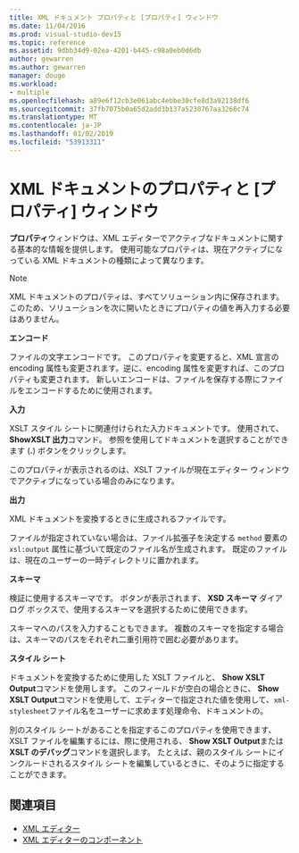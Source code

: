 ```yaml
---
title: XML ドキュメント プロパティと [プロパティ] ウィンドウ
ms.date: 11/04/2016
ms.prod: visual-studio-dev15
ms.topic: reference
ms.assetid: 9dbb34d9-02ea-4201-b445-c98a0eb0d6db
author: gewarren
ms.author: gewarren
manager: douge
ms.workload:
- multiple
ms.openlocfilehash: a89e6f12cb3e061abc4ebbe30cfe8d3a92138df6
ms.sourcegitcommit: 37fb7075b0a65d2add3b137a5230767aa3266c74
ms.translationtype: MT
ms.contentlocale: ja-JP
ms.lasthandoff: 01/02/2019
ms.locfileid: "53913311"
---
```

# <a name="xml-document-properties-properties-window"></a>XML ドキュメントのプロパティと [プロパティ] ウィンドウ

**プロパティ**ウィンドウは、XML エディターでアクティブなドキュメントに関する基本的な情報を提供します。 使用可能なプロパティは、現在アクティブになっている XML ドキュメントの種類によって異なります。

> [!NOTE]
> XML ドキュメントのプロパティは、すべてソリューション内に保存されます。 このため、ソリューションを次に開いたときにプロパティの値を再入力する必要はありません。

 **エンコード**

 ファイルの文字エンコードです。 このプロパティを変更すると、XML 宣言の encoding 属性も変更されます。逆に、encoding 属性を変更すれば、このプロパティも変更されます。 新しいエンコードは、ファイルを保存する際にファイルをエンコードするために使用されます。

 **入力**

 XSLT スタイル シートに関連付けられた入力ドキュメントです。 使用されて、 **ShowXSLT 出力**コマンド。 参照を使用してドキュメントを選択することができます (**.**) ボタンをクリックします。

 このプロパティが表示されるのは、XSLT ファイルが現在エディター ウィンドウでアクティブになっている場合のみになります。

 **出力**

 XML ドキュメントを変換するときに生成されるファイルです。

 ファイルが指定されていない場合は、ファイル拡張子を決定する `method` 要素の `xsl:output` 属性に基づいて既定のファイル名が生成されます。 既定のファイルは、現在のユーザーの一時ディレクトリに置かれます。

 **スキーマ**

 検証に使用するスキーマです。 ボタンが表示されます、 **XSD スキーマ** ダイアログ ボックスで、使用するスキーマを選択するために使用できます。

 スキーマへのパスを入力することもできます。 複数のスキーマを指定する場合は、スキーマのパスをそれぞれ二重引用符で囲む必要があります。

 **スタイル シート**

 ドキュメントを変換するために使用した XSLT ファイルと、 **Show XSLT Output**コマンドを使用します。 このフィールドが空白の場合ときに、 **Show XSLT Output**コマンドを使用して、エディターで指定された値を使用して、`xml-stylesheet`ファイル名をユーザーに求めます処理命令、ドキュメントの。

 別のスタイル シートがあることを指定するこのプロパティを使用できます、XSLT ファイルを編集するには、際に使用される、 **Show XSLT Output**または**XSLT のデバッグ**コマンドを選択します。 たとえば、親のスタイル シートにインクルードされるスタイル シートを編集しているときに、そのように指定することができます。

## <a name="see-also"></a>関連項目

- [XML エディター](../xml-tools/xml-editor.md)
- [XML エディターのコンポーネント](../xml-tools/xml-editor-components.md)